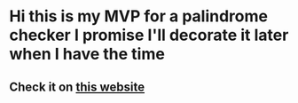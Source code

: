 # Hi this is my MVP for a palindrome checker I promise I'll decorate it later when I have the time
## Check it on [this website](https://zmcodi.github.io/palindrome-checker/)
